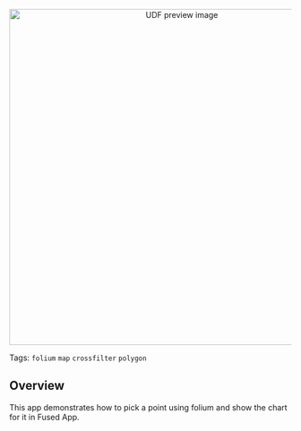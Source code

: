 <!--fused:preview-->
<p align="center"><img src="https://fused-magic.s3.amazonaws.com/thumbnails/apps-public/Bbox_Selection_Example.png" width="600" alt="UDF preview image"></p>

<!--fused:tags-->
Tags: `folium` `map` `crossfilter` `polygon`

<!--fused:readme-->
## Overview

This app demonstrates how to pick a point using folium and show the chart for it in Fused App.
